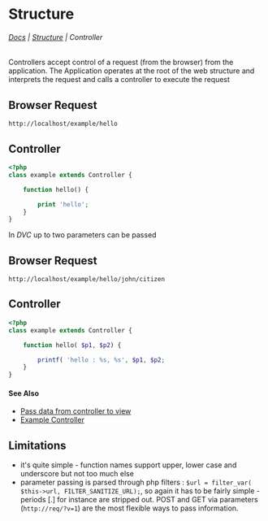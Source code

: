 # Structure

###### <navbar>[Docs](/docs/) | [Structure](/docs/structure) | Controller</navbar>

Controllers accept control of a request (from the browser) from the application.
The Application operates at the root of the web structure and interprets the request and calls a controller to execute the request

## Browser Request

```http://localhost/example/hello```

## Controller

```php
<?php
class example extends Controller {

	function hello() {

		print 'hello';
	}
}
```

In *DVC* up to two parameters can be passed

## Browser Request

```http://localhost/example/hello/john/citizen```

## Controller
```php
<?php
class example extends Controller {

	function hello( $p1, $p2) {

		printf( 'hello : %s, %s', $p1, $p2;
	}
}
```

#### See Also
- [Pass data from controller to view](/docs/structureControllerPassData)
- [Example Controller](/docs/structureControllerExample)


## Limitations

* it's quite simple - function names support upper, lower case and underscore but not too much else
* parameter passing is parsed through php filters : ```$url = filter_var( $this->url, FILTER_SANITIZE_URL);```,
so again it has to be fairly simple - periods [.] for instance are stripped out. POST and GET via parameters (```http://req/?v=1```)
are the most flexible ways to pass information.
